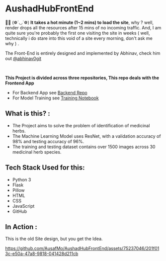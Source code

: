 # AushadHubFrontEnd
🙋‍♂️
(❁´◡`❁) **It takes a hot minute (1~2 mins) to load the site**, why ? well, render drops all the resources after 15 mins of no incoming traffic. And, I am quite sure you're probably the first one visiting the site in weeks  ( well, technically i do stare into this void of a site every morning, don't ask me why ) .
<br>

The Front-End is entirely designed and implemented by Abhinav, check him out [@abhinav0git]( https://github.com/abhinav0git)

<br>

**This Project is divided across three repositories, This repo deals with the Frontend App**
<br>
- For Backend App see <a href = "https://github.com/AusafMo/AushadhHubCloudModel/tree/main"> Backend Repo </a>
- For Model Training see <a href = "https://github.com/AusafMo/NoteBook-Medicinal-Herb-Model-ResNet"> Training Notebook </a>
## What is this? :
- The Project aims to solve the problem of identification of medicinal herbs.
- The Machine Learning Model uses ResNet, with a validation accuracy of 98% and testing accuracy of 96%.
- The training and testing dataset contains over 1500 images across 30 medicinal herb species.

## Tech Stack Used for this:
  * Python 3
  * Flask
  * Pillow
  * HTML
  * CSS
  * JavaScript
  * GitHub <br>

## In Action :
    
This is the old Site design, but you get the Idea.
<br>


https://github.com/AusafMo/AushadHubFrontEnd/assets/75237046/201f013c-e50a-47a8-9818-041428d211cb

